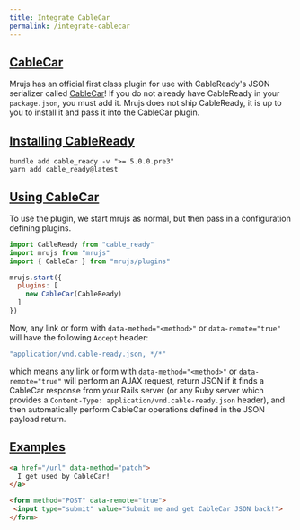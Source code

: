 ```yaml
---
title: Integrate CableCar
permalink: /integrate-cablecar
---
```


## [CableCar](#cablecar)

Mrujs has an official first class plugin for use with CableReady's JSON
serializer called [CableCar](https://cableready.stimulusreflex.com/v/v5/cable-car)!
If you do not already have CableReady in your `package.json`, you must add it.
Mrujs does not ship CableReady, it is up to you to install it and pass it into
the CableCar plugin.

## [Installing CableReady](#installing-cableready)

```base
bundle add cable_ready -v ">= 5.0.0.pre3"
yarn add cable_ready@latest
```

## [Using CableCar](#using-cablecar)

To use the plugin, we start mrujs as
normal, but then pass in a configuration defining plugins.

```js
import CableReady from "cable_ready"
import mrujs from "mrujs"
import { CableCar } from "mrujs/plugins"

mrujs.start({
  plugins: [
    new CableCar(CableReady)
  ]
})
```

Now, any link or form with `data-method="<method>"` or `data-remote="true"` will have the following `Accept` header:

```js
"application/vnd.cable-ready.json, */*"
```

which means any link or form with `data-method="<method>"` or `data-remote="true"` will
perform an AJAX request, return JSON if it finds a CableCar response from your Rails
server (or any Ruby server which provides a `Content-Type: application/vnd.cable-ready.json`
header), and then automatically perform CableCar operations defined in the JSON payload
return.

## [Examples](#examples)

```html
<a href="/url" data-method="patch">
  I get used by CableCar!
</a>

<form method="POST" data-remote="true">
 <input type="submit" value="Submit me and get CableCar JSON back!">
</form>
```

